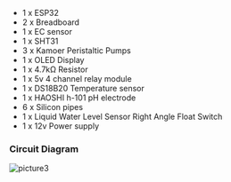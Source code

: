 - 1 x ESP32
- 2 x Breadboard
- 1 x EC sensor
- 1 x SHT31
- 3 x Kamoer Peristaltic Pumps
- 1 x OLED Display
- 1 x 4.7kΩ Resistor
- 1 x 5v 4 channel relay module
- 1 x DS18B20 Temperature sensor
- 1 x HAOSHI h-101 pH electrode
- 6 x Silicon pipes
- 1 x Liquid Water Level Sensor Right Angle Float Switch
- 1 x 12v Power supply 
### Circuit Diagram
 ![picture3](https://github.com/dash1010/Hydrofonic-system/assets/137070081/9cdf5a2e-a023-4365-8e68-63857879ad99)

 


 

